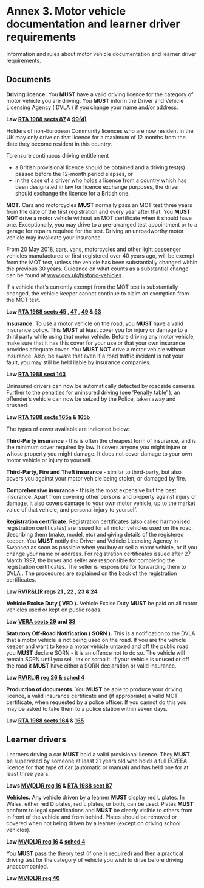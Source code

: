 <h1>Annex 3. Motor vehicle documentation and learner driver requirements</h1>
<p>Information and rules about motor vehicle documentation and learner driver requirements.</p>
<h2>Documents</h2>
<p><strong>Driving licence.</strong>
You <strong>MUST</strong>
have a valid driving licence for the category of motor vehicle you are driving. You <strong>MUST</strong>
inform the Driver and Vehicle Licensing Agency ( DVLA ) if you change your name and/or address.</p>
<p><strong>Law <a href='http://www.legislation.gov.uk/ukpga/1988/52/section/87'>RTA 1988 sects 87</a> & <a href='http://www.legislation.gov.uk/ukpga/1988/52/section/99'>99(4)</a></strong>
</p>
<p>Holders of non-European Community licences who are now resident in the UK may only drive on that licence for a maximum of 12 months from the date they become resident in this country.</p>
<p>To ensure continuous driving entitlement</p>
<ul><li>a British provisional licence should be obtained and a driving test(s) passed before the 12-month period elapses, or</li>
<li>in the case of a driver who holds a licence from a country which has been designated in law for licence exchange purposes, the driver should exchange the licence for a British one.</li>
</ul>
<p><strong>MOT.</strong>
Cars and motorcycles <strong>MUST</strong>
normally pass an MOT test three years from the date of the first registration and every year after that. You <strong>MUST NOT</strong>
drive a motor vehicle without an MOT certificate when it should have one. Exceptionally, you may drive to a pre-arranged test appointment or to a garage for repairs required for the test. Driving an unroadworthy motor vehicle may invalidate your insurance.</p>
<p>From 20 May 2018, cars, vans, motorcycles and other light passenger vehicles manufactured or first registered over 40 years ago, will be exempt from the MOT test, unless the vehicle has been substantially changed within the previous 30 years. Guidance on what counts as a substantial change can be found at <a href='https://www.gov.uk/historic-vehicles'>www.gov.uk/historic-vehicles</a> .</p>
<p>If a vehicle that’s currently exempt from the MOT test is substantially changed, the vehicle keeper cannot continue to claim an exemption from the MOT test.</p>
<p><strong>Law <a href='http://www.legislation.gov.uk/ukpga/1988/52/section/45'>RTA 1988 sects 45</a> , <a href='http://www.legislation.gov.uk/ukpga/1988/52/section/47'>47</a> , <a href='http://www.legislation.gov.uk/ukpga/1988/52/section/49'>49</a> & <a href='http://www.legislation.gov.uk/ukpga/1988/52/section/53'>53</a></strong>
</p>
<p><strong>Insurance.</strong>
To use a motor vehicle on the road, you <strong>MUST</strong>
have a valid insurance policy. This <strong>MUST</strong>
at least cover you for injury or damage to a third party while using that motor vehicle. Before driving any motor vehicle, make sure that it has this cover for your use or that your own insurance provides adequate cover. You <strong>MUST NOT</strong>
drive a motor vehicle without insurance. Also, be aware that even if a road traffic incident is not your fault, you may still be held liable by insurance companies.</p>
<p><strong>Law <a href='http://www.legislation.gov.uk/ukpga/1988/52/section/143'>RTA 1988 sect 143</a></strong>
</p>
<p>Uninsured drivers can now be automatically detected by roadside cameras. Further to the penalties for uninsured driving (see <a href='annex-5-penalties.md#penaltytable'>‘Penalty table’</a> ), an offender’s vehicle can now be seized by the Police, taken away and crushed.</p>
<p><strong>Law <a href='http://www.legislation.gov.uk/ukpga/1988/52/section/165A'>RTA 1988 sects 165a</a> & <a href='http://www.legislation.gov.uk/ukpga/1988/52/section/165B'>165b</a></strong>
</p>
<p>The types of cover available are indicated below:</p>
<p><strong>Third-Party insurance</strong>
- this is often the cheapest form of insurance, and is the minimum cover required by law. It covers anyone you might injure or whose property you might damage. It does not cover damage to your own motor vehicle or injury to yourself.</p>
<p><strong>Third-Party, Fire and Theft insurance</strong>
- similar to third-party, but also covers you against your motor vehicle being stolen, or damaged by fire.</p>
<p><strong>Comprehensive insurance</strong>
- this is the most expensive but the best insurance. Apart from covering other persons and property against injury or damage, it also covers damage to your own motor vehicle, up to the market value of that vehicle, and personal injury to yourself.</p>
<p><strong>Registration certificate.</strong>
Registration certificates (also called harmonised registration certificates) are issued for all motor vehicles used on the road, describing them (make, model, etc) and giving details of the registered keeper. You <strong>MUST</strong>
notify the Driver and Vehicle Licensing Agency in Swansea as soon as possible when you buy or sell a motor vehicle, or if you change your name or address. For registration certificates issued after 27 March 1997, the buyer and seller are responsible for completing the registration certificates. The seller is responsible for forwarding them to DVLA . The procedures are explained on the back of the registration certificates.</p>
<p><strong>Law <a href='http://www.legislation.gov.uk/uksi/2002/2742/regulation/21/made'>RV(R&L)R regs 21</a> , <a href='http://www.legislation.gov.uk/uksi/2002/2742/regulation/22/made'>22</a> , <a href='http://www.legislation.gov.uk/uksi/2002/2742/regulation/23/made'>23</a> & <a href='http://www.legislation.gov.uk/uksi/2002/2742/regulation/24/made'>24</a></strong>
</p>
<p><strong>Vehicle Excise Duty ( VED ).</strong>
Vehicle Excise Duty <strong>MUST</strong>
be paid on all motor vehicles used or kept on public roads.</p>
<p><strong>Law <a href='http://www.legislation.gov.uk/ukpga/1994/22/section/29'>VERA sects 29</a> and <a href='http://www.legislation.gov.uk/ukpga/1994/22/section/33'>33</a></strong>
</p>
<p><strong>Statutory Off-Road Notification ( SORN ).</strong>
This is a notification to the DVLA that a motor vehicle is not being used on the road. If you are the vehicle keeper and want to keep a motor vehicle untaxed and off the public road you <strong>MUST</strong>
declare SORN - it is an offence not to do so. The vehicle will remain SORN until you sell, tax or scrap it. If your vehicle is unused or off the road it <strong>MUST</strong>
have either a SORN declaration or valid insurance.</p>
<p><strong>Law <a href='http://www.legislation.gov.uk/uksi/2002/2742/regulation/26/made'>RV(RL)R reg 26 & sched 4</a></strong>
</p>
<p><strong>Production of documents.</strong>
You <strong>MUST</strong>
be able to produce your driving licence, a valid insurance certificate and (if appropriate) a valid MOT certificate, when requested by a police officer. If you cannot do this you may be asked to take them to a police station within seven days.</p>
<p><strong>Law <a href='http://www.legislation.gov.uk/ukpga/1988/52/section/164'>RTA 1988 sects 164</a> & <a href='http://www.legislation.gov.uk/ukpga/1988/52/section/165'>165</a></strong>
</p>
<h2>Learner drivers</h2>
<p>Learners driving a car <strong>MUST</strong>
hold a valid provisional licence. They <strong>MUST</strong>
be supervised by someone at least 21 years old who holds a full EC/EEA licence for that type of car (automatic or manual) and has held one for at least three years.</p>
<p><strong>Laws <a href='http://www.legislation.gov.uk/uksi/1999/2864/regulation/16/made'>MV(DL)R reg 16</a> & <a href='http://www.legislation.gov.uk/ukpga/1988/52/section/87'>RTA 1988 sect 87</a></strong>
</p>
<p><strong>Vehicles.</strong>
Any vehicle driven by a learner <strong>MUST</strong>
display red L plates. In Wales, either red D plates, red L plates, or both, can be used. Plates <strong>MUST</strong>
conform to legal specifications and <strong>MUST</strong>
be clearly visible to others from in front of the vehicle and from behind. Plates should be removed or covered when not being driven by a learner (except on driving school vehicles).</p>
<p><strong>Law <a href='http://www.legislation.gov.uk/uksi/1999/2864/regulation/16/made'>MV(DL)R reg 16</a> & <a href='http://www.legislation.gov.uk/uksi/1999/2864/schedule/4/made'>sched 4</a></strong>
</p>
<p>You <strong>MUST</strong>
pass the theory test (if one is required) and then a practical driving test for the category of vehicle you wish to drive before driving unaccompanied.</p>
<p><strong>Law <a href='http://www.legislation.gov.uk/uksi/1999/2864/regulation/40/made'>MV(DL)R reg 40</a></strong>
</p>

